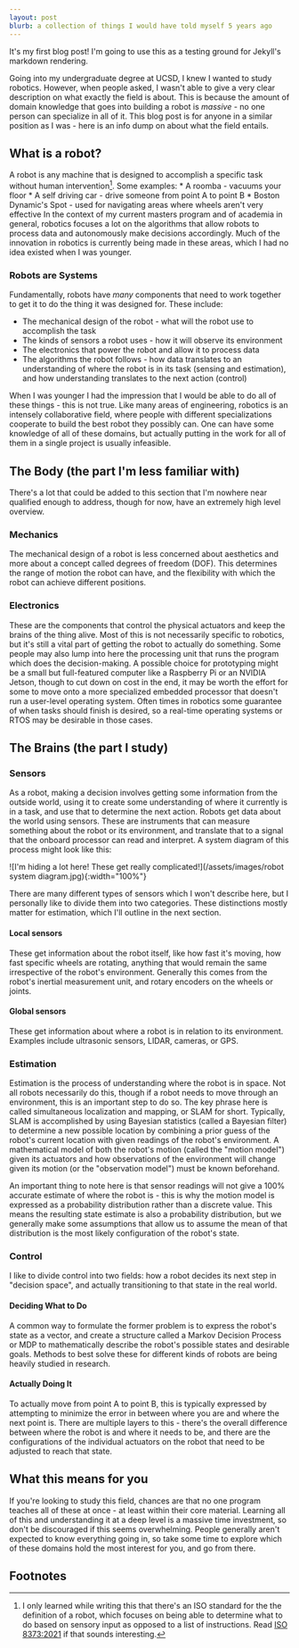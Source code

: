 ```yaml
---
layout: post
blurb: a collection of things I would have told myself 5 years ago
---
```

It's my first blog post! I'm going to use this as a testing ground for Jekyll's markdown rendering.

Going into my undergraduate degree at UCSD, I knew I wanted to study robotics. However, when people asked, I wasn't able to give a very clear description on what exactly the field is about. This is because the amount of domain knowledge that goes into building a robot is *massive* - no one person can specialize in all of it. This blog post is for anyone in a similar position as I was - here is an info dump on about what the field entails.

## What is a robot?
A robot is any machine that is designed to accomplish a specific task without human intervention[^1]. Some examples: * A roomba - vacuums your floor * A self driving car - drive someone from point A to point B * Boston Dynamic's Spot - used for navigating areas where wheels aren't very effective In the context of my current masters program and of academia in general, robotics focuses a lot on the algorithms that allow robots to process data and autonomously make decisions accordingly. Much of the innovation in robotics is currently being made in these areas, which I had no idea existed when I was younger.
### Robots are Systems
Fundamentally, robots have *many* components that need to work together to get it to do the thing it was designed for. These include:
* The mechanical design of the robot - what will the robot use to accomplish the
  task
* The kinds of sensors a robot uses - how it will observe its environment
* The electronics that power the robot and allow it to process data
* The algorithms the robot follows - how data translates to an understanding
  of where the robot is in its task (sensing and estimation), and how
  understanding translates to the next action (control)

When I was younger I had the impression that I would be able to do all of these things - this is not true. Like many areas of engineering, robotics is an intensely collaborative field, where people with different specializations cooperate to build the best robot they possibly can. One can have some knowledge of all of these domains, but actually putting in the work for all of them in a single project is usually infeasible.

## The Body (the part I'm less familiar with)
There's a lot that could be added to this section that I'm nowhere near qualified enough to address, though for now, have an extremely high level overview.

### Mechanics
The mechanical design of a robot is less concerned about aesthetics and more about a concept called degrees of freedom (DOF). This determines the range of motion the robot can have, and the flexibility with which the robot can achieve different positions.

### Electronics
These are the components that control the physical actuators and keep the brains of the thing alive. Most of this is not necessarily specific to robotics, but it's still a vital part of getting the robot to actually do something. Some people may also lump into here the processing unit that runs the program which does the decision-making. A possible choice for prototyping might be a small but full-featured computer like a Raspberry Pi or an NVIDIA Jetson, though to cut down on cost in the end, it may be worth the effort for some to move onto a more specialized embedded processor that doesn't run a user-level operating system. Often times in robotics some guarantee of when tasks should finish is desired, so a real-time operating systems or RTOS may be desirable in those cases.


## The Brains (the part I study)
### Sensors
As a robot, making a decision involves getting some information from the outside world, using it to create some understanding of where it currently is in a task, and use that to determine the next action. Robots get data about the world using sensors. These are instruments that can measure something about the robot or its environment, and translate that to a signal that the onboard processor can read and interpret. A system diagram of this process might look like this:

![I'm hiding a lot here! These get really complicated!](/assets/images/robot system diagram.jpg){:width="100%"}

There are many different types of sensors which I won't describe here, but I personally like to divide them into two categories. These distinctions mostly matter for estimation, which I'll outline in the next section.
#### Local sensors
These get information about the robot itself, like how fast it's moving, how fast specific wheels are rotating, anything that would remain the same irrespective of the robot's environment. Generally this comes from the robot's inertial measurement unit, and rotary encoders on the wheels or joints.
#### Global sensors
These get information about where a robot is in relation to its environment. Examples include ultrasonic sensors, LIDAR, cameras, or GPS.

### Estimation
Estimation is the process of understanding where the robot is in space. Not all robots necessarily do this, though if a robot needs to move through an environment, this is an important step to do so. The key phrase here is called simultaneous localization and mapping, or SLAM for short. Typically, SLAM is accomplished by using Bayesian statistics (called a Bayesian filter) to determine a new possible location by combining a prior guess of the robot's current location with given readings of the robot's environment. A mathematical model of both the robot's motion (called the "motion model") given its actuators and how observations of the environment will change given its motion (or the "observation model") must be known beforehand.

An important thing to note here is that sensor readings will not give a 100% accurate estimate of where the robot is - this is why the motion model is expressed as a probability distribution rather than a discrete value. This means the resulting state estimate is also a probability distribution, but we generally make some assumptions that allow us to assume the mean of that distribution is the most likely configuration of the robot's state.

### Control
I like to divide control into two fields: how a robot decides its next step in "decision space", and actually transitioning to that state in the real world.

#### Deciding What to Do
A common way to formulate the former problem is to express the robot's state as a vector, and create a structure called a Markov Decision Process or MDP to mathematically describe the robot's possible states and desirable goals. Methods to best solve these for different kinds of robots are being heavily studied in research.

#### Actually Doing It
To actually move from point A to point B, this is typically expressed by attempting to minimize the error in between where you are and where the next point is. There are multiple layers to this - there's the overall difference between where the robot is and where it needs to be, and there are the configurations of the individual actuators on the robot that need to be adjusted to reach that state.

## What this means for you
If you're looking to study this field, chances are that no one program teaches all of these at once - at least within their core material. Learning all of this and understanding it at a deep level is a massive time investment, so don't be discouraged if this seems overwhelming. People generally aren't expected to know everything going in, so take some time to explore which of these domains hold the most interest for you, and go from there.

## Footnotes
[^1]: I only learned while writing this that there's an ISO standard for the the definition of a robot, which focuses on being able to determine what to do based on sensory input as opposed to a list of instructions. Read [ISO 8373:2021](https://iso.org/standard/75539.html) if that sounds interesting.
